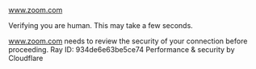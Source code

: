 www.zoom.com

Verifying you are human. This may take a few seconds.

www.zoom.com needs to review the security of your connection before proceeding.
Ray ID: 934de6e63be5ce74
Performance & security by Cloudflare